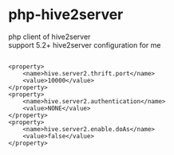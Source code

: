 php-hive2server
===============

php client of hive2server
<br/>
support 5.2+
hive2server configuration for me
<pre>
<code>
&lt;property&gt;
    &lt;name&gt;hive.server2.thrift.port&lt;/name&gt;
    &lt;value&gt;10000&lt;/value&gt;
&lt;/property&gt;
&lt;property&gt;
    &lt;name&gt;hive.server2.authentication&lt;/name&gt;
    &lt;value&gt;NONE&lt;/value&gt;
&lt;/property&gt;
&lt;property&gt;
    &lt;name&gt;hive.server2.enable.doAs&lt;/name&gt;
    &lt;value&gt;false&lt;/value&gt;
&lt;/property&gt;
</code>
</pre>